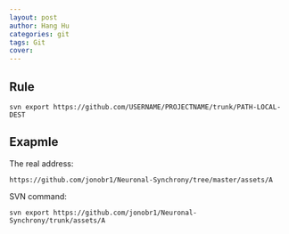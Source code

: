 ```yaml
---
layout: post
author: Hang Hu
categories: git
tags: Git 
cover: 
---
```


## Rule

```
svn export https://github.com/USERNAME/PROJECTNAME/trunk/PATH-LOCAL-DEST
```


## Exapmle

The real address:

```
https://github.com/jonobr1/Neuronal-Synchrony/tree/master/assets/A
```

SVN command:

```
svn export https://github.com/jonobr1/Neuronal-Synchrony/trunk/assets/A
```